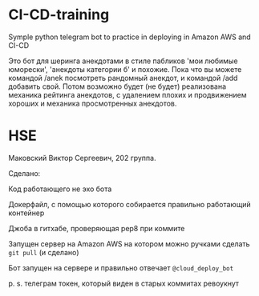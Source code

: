# CI-CD-training
Symple python telegram bot to practice in deploying in Amazon AWS and CI-CD

Это бот для шеринга анекдотами в стиле пабликов 'мои любимые юморески', 'анекдоты категории б' и похожие.
Пока что вы можете командой /anek посмотреть рандомный анекдот, и командой /add добавить свой. Потом возможно
будет (не будет) реализована механика рейтинга анекдотов, с удалением плохих и продвижением хороших и механика просмотренных
анекдотов.

# HSE
Маковский Виктор Сергеевич, 202 группа. 

Сделано:

Код работающего не эхо бота

Докерфайл, с помощью которого собирается правильно работающий контейнер

Джоба в гитхабе, проверяющая pep8 при коммите

Запущен сервер на Amazon AWS на котором можно ручками сделать ```git pull```
(и сделано)

Бот запущен на сервере и правильно отвечает ```@cloud_deploy_bot```

p. s. телеграм токен, который виден в старых коммитах ревоукнут
